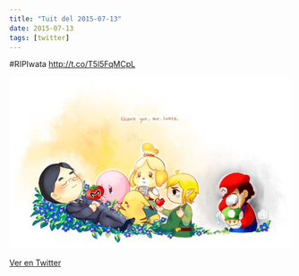 ```yaml
---
title: "Tuit del 2015-07-13"
date: 2015-07-13
tags: [twitter]
---
```


#RIPIwata http://t.co/T5l5FqMCpL

![Imagen](/assets/images/620621046861983744-CJzjjK0UAAAIdPX.jpg)

[Ver en Twitter](https://twitter.com/i/web/status/620621046861983744)
